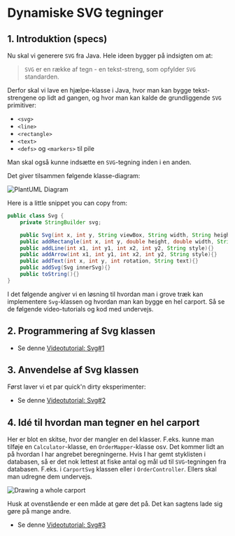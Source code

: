 # Dynamiske SVG tegninger

## 1. Introduktion (specs)

Nu skal vi generere `SVG` fra Java. Hele ideen bygger på indsigten om at:

> `SVG` er en række af tegn - en tekst-streng, som opfylder `SVG` standarden.

Derfor skal vi lave en hjælpe-klasse i Java, hvor man kan bygge tekst-strengene op lidt ad gangen, og hvor man kan kalde de grundliggende `SVG` primitiver:

- `<svg>`
- `<line>`
- `<rectangle>`
- `<text>`
- `<defs>` og `<markers>` til pile

Man skal også kunne indsætte en `SVG`-tegning inden i en anden.

Det giver tilsammen følgende klasse-diagram:

![PlantUML Diagram](https://www.plantuml.com/plantuml/svg/dP11QiCm44NtEiKi4vf2cnCasHMwgdi1nHhaeVAeI2FRQUdTAwMACOPkOZ2Zpxp_43f4qK5IxrJy8FxKGVVGEXtZKIJGEGc-j9uR-a9uKjS5D8E5RmNvUuGcGsnFYPp1076mwhfuAD26M63QGHcNNKLX81nFVfhpI4QwENL8jfDjbMXZth0LpTRXocPyEZki_2skP54k3XUkL-AgUQwUEgTzpVj_kySG_7Xl-HqdMTs_ZE152tcUUvAvHQsyOVuponZouROI_yTljkf77P1Dwjql)

Here is a little snippet you can copy from:

```java
public class Svg {
    private StringBuilder svg;

    public Svg(int x, int y, String viewBox, String width, String height){}
    public addRectangle(int x, int y, double height, double width, String style){}
    public addLine(int x1, int y1, int x2, int y2, String style){}
    public addArrow(int x1, int y1, int x2, int y2, String style){}
    public addText(int x, int y, int rotation, String text){}
    public addSvg(Svg innerSvg){}
    public toString(){}
}
```

I det følgende angiver vi en løsning til hvordan man i grove træk kan implementere `Svg`-klassen og hvordan man kan bygge en hel carport. Så se de følgende video-tutorials og kod med undervejs.

## 2. Programmering af Svg klassen

- Se denne [Videotutorial: Svg#1]()

## 3. Anvendelse af Svg klassen

Først laver vi et par quick'n dirty eksperimenter:

- Se denne [Videotutorial: Svg#2]()

## 4. Idé til hvordan man tegner en hel carport

Her er blot en skitse, hvor der mangler en del klasser. F.eks. kunne man tilføje en `Calculator`-klasse, en `OrderMapper`-klasse osv. Det kommer lidt an på hvordan I har angrebet beregningerne. Hvis I har gemt styklisten i databasen, så er det nok lettest at fiske antal og mål ud til `SVG`-tegningen fra databasen. F.eks. i `CarportSvg` klassen eller i `OrderController`. Ellers skal man udregne dem undervejs.

![Drawing a whole carport](https://www.plantuml.com/plantuml/svg/fLBBRkem4DtdAxmC5v1kMRBYqKsbIgsWFs3YQMBLiT5uyg28VwyTZ0EXLHUDb7WUvnpxUBAmn96gKYNsG-ezHrwoJ75hbqGeTnN1KsRqLdu2-vzq3RQjStPCc7kcREj0EbzLKWb0PkiywHfZ3qgb9jPEc5yEam1bjOHcPTgODr9G4RC2P5xGYCrPRQG8Mbo83MJ4TQvW82fCjLCGQ9Tqe6dfeE1UybdgeFOGvCBQpa8--qrYYMYQFsgyGKi3Ktv1GvoaqP5E3dVFzjViNaVHW2uO8CYSsQcldyFab2HXa6kEUuDqFKyVkoa-8cySDXIbflELzdcuyQxGVyPNacbaJQu8evyF5iITgHNmqgRHIgnl-3i1VjTvDPRwykbYy0K5uDfeGgCKO7IPzSRdySZntntIKXz2IooZTdGnUhH-Fjc9sS8q7U5c_-7E_wRJcutwk6lvsWAqg4hr1G00)

Husk at ovenstående er een måde at gøre det på. Det kan sagtens lade sig gøre på mange andre.

- Se denne [Videotutorial: Svg#3]()
